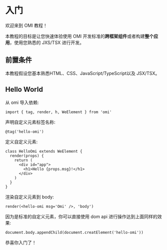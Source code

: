 # 入门

欢迎来到 OMI 教程！

本教程的目标是让您快速体验使用 OMI 开发标准的**跨框架组件**或者构建**整个应用**，使用您熟悉的 JXS/TSX 进行开发。

## 前置条件

本教程假设您基本熟悉HTML、CSS、JavaScript/TypeScript以及 JSX/TSX。

## Hello World

从 omi 导入依赖:

```tsx
import { tag, render, h, WeElement } from 'omi'
```

声明自定义元素标签名称:

```tsx
@tag('hello-omi')
```

定义自定义元素:

```tsx
class HelloOmi extends WeElement {
  render(props) {
    return (
      <div id="app">
        <h1>Hello {props.msg}!</h1>
      </div>
    )
  }
}
```

渲染自定义元素到 body:
```tsx
render(<hello-omi msg='Omi' />, 'body')
```

因为是标准的自定义元素，你可以直接使用 dom api 进行操作达到上面同样的效果:

```tsx
document.body.appendChild(document.creatElement('hello-omi'))
```

恭喜你入门了！